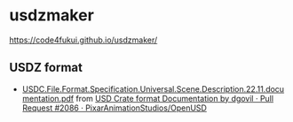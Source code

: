 # usdzmaker

https://code4fukui.github.io/usdzmaker/

## USDZ format

- [USDC.File.Format.Specification.Universal.Scene.Description.22.11.documentation.pdf](https://github.com/PixarAnimationStudios/USD/files/9984656/USDC.File.Format.Specification.Universal.Scene.Description.22.11.documentation.pdf) from [USD Crate format Documentation by dgovil · Pull Request #2086 · PixarAnimationStudios/OpenUSD](https://github.com/PixarAnimationStudios/OpenUSD/pull/2086)
